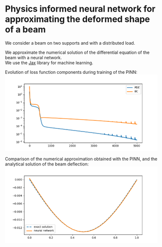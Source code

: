 # Physics informed neural network for approximating the deformed shape of a beam   

We consider a beam on two supports and with a distributed load.  

We approximate the numerical solution of the differential equation of the beam with a neural network.   
We use the [Jax](https://jax.readthedocs.io/en/latest/index.html) library for machine learning.   

Evolution of loss function components during training of the PINN:   
<img title="Losses during trainin" alt="losses" src="losses.png">

Comparison of the numerical approximation obtained with the PINN, and the analytical solution of the beam deflection:   
<img title="Beam deformation" alt="deformed shape" src="deformed_shape.png">

